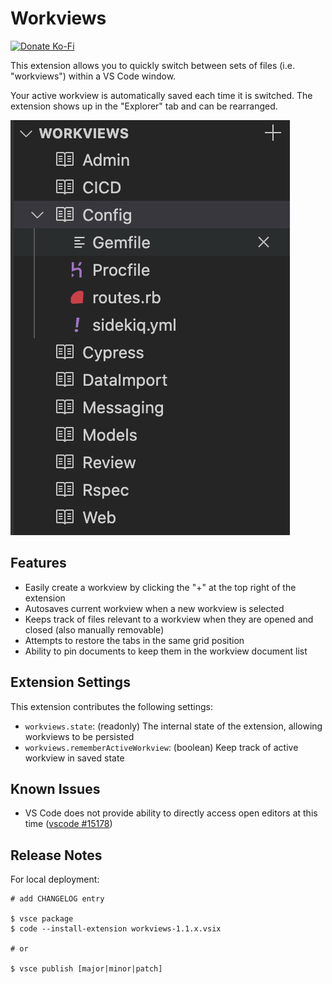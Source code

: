 # Workviews

[![Donate Ko-Fi](https://img.shields.io/badge/donate-ko--fi-29abe0.svg?style=for-the-badge&logo=ko-fi)](https://ko-fi.com/agquick)

This extension allows you to quickly switch between sets of files (i.e. "workviews") within a VS Code window. 

Your active workview is automatically saved each time it is switched. The extension shows up in the "Explorer" tab and can be rearranged.

![Extension Preview](images/preview.png)

## Features

* Easily create a workview by clicking the "+" at the top right of the extension
* Autosaves current workview when a new workview is selected
* Keeps track of files relevant to a workview when they are opened and closed (also manually removable)
* Attempts to restore the tabs in the same grid position
* Ability to pin documents to keep them in the workview document list

## Extension Settings

This extension contributes the following settings:

* `workviews.state`: (readonly) The internal state of the extension, allowing workviews to be persisted
* `workviews.rememberActiveWorkview`: (boolean) Keep track of active workview in saved state

## Known Issues

* VS Code does not provide ability to directly access open editors at this time ([vscode #15178](https://github.com/Microsoft/vscode/issues/15178))

## Release Notes

For local deployment:

```
# add CHANGELOG entry 

$ vsce package
$ code --install-extension workviews-1.1.x.vsix

# or

$ vsce publish [major|minor|patch]
```